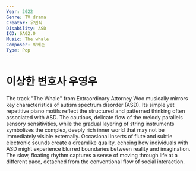 ```yaml
---
Year: 2022
Genre: TV drama
Creator: 유인식
Disability: ASD
ICD: 6A02.0
Music: The whale
Composer: 박세준
Type: Pop
---
```


# 이상한 변호사 우영우

The track "The Whale" from Extraordinary Attorney Woo musically mirrors key characteristics of autism spectrum disorder (ASD). Its simple yet repetitive piano motifs reflect the structured and patterned thinking often associated with ASD. The cautious, delicate flow of the melody parallels sensory sensitivities, while the gradual layering of string instruments symbolizes the complex, deeply rich inner world that may not be immediately visible externally. Occasional inserts of flute and subtle electronic sounds create a dreamlike quality, echoing how individuals with ASD might experience blurred boundaries between reality and imagination. The slow, floating rhythm captures a sense of moving through life at a different pace, detached from the conventional flow of social interaction.
